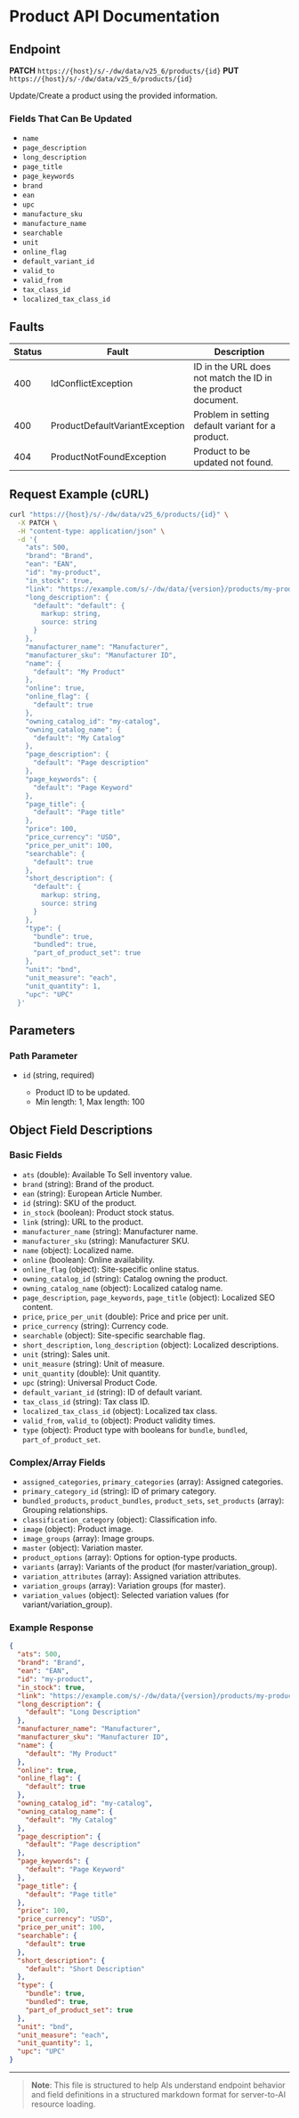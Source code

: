# Product API Documentation

## Endpoint

**PATCH** `https://{host}/s/-/dw/data/v25_6/products/{id}`
**PUT** `https://{host}/s/-/dw/data/v25_6/products/{id}`

Update/Create a product using the provided information.

### Fields That Can Be Updated

- `name`
- `page_description`
- `long_description`
- `page_title`
- `page_keywords`
- `brand`
- `ean`
- `upc`
- `manufacture_sku`
- `manufacture_name`
- `searchable`
- `unit`
- `online_flag`
- `default_variant_id`
- `valid_to`
- `valid_from`
- `tax_class_id`
- `localized_tax_class_id`

## Faults

| Status | Fault                          | Description                                                  |
| ------ | ------------------------------ | ------------------------------------------------------------ |
| 400    | IdConflictException            | ID in the URL does not match the ID in the product document. |
| 400    | ProductDefaultVariantException | Problem in setting default variant for a product.            |
| 404    | ProductNotFoundException       | Product to be updated not found.                             |

## Request Example (cURL)

```bash
curl "https://{host}/s/-/dw/data/v25_6/products/{id}" \
  -X PATCH \
  -H "content-type: application/json" \
  -d '{
    "ats": 500,
    "brand": "Brand",
    "ean": "EAN",
    "id": "my-product",
    "in_stock": true,
    "link": "https://example.com/s/-/dw/data/{version}/products/my-product",
    "long_description": {
      "default": "default": {
        markup: string,
        source: string
      }
    },
    "manufacturer_name": "Manufacturer",
    "manufacturer_sku": "Manufacturer ID",
    "name": {
      "default": "My Product"
    },
    "online": true,
    "online_flag": {
      "default": true
    },
    "owning_catalog_id": "my-catalog",
    "owning_catalog_name": {
      "default": "My Catalog"
    },
    "page_description": {
      "default": "Page description"
    },
    "page_keywords": {
      "default": "Page Keyword"
    },
    "page_title": {
      "default": "Page title"
    },
    "price": 100,
    "price_currency": "USD",
    "price_per_unit": 100,
    "searchable": {
      "default": true
    },
    "short_description": {
      "default": {
        markup: string,
        source: string
      }
    },
    "type": {
      "bundle": true,
      "bundled": true,
      "part_of_product_set": true
    },
    "unit": "bnd",
    "unit_measure": "each",
    "unit_quantity": 1,
    "upc": "UPC"
  }'
```

## Parameters

### Path Parameter

- `id` (string, required)

  - Product ID to be updated.
  - Min length: 1, Max length: 100

## Object Field Descriptions

### Basic Fields

- `ats` (double): Available To Sell inventory value.
- `brand` (string): Brand of the product.
- `ean` (string): European Article Number.
- `id` (string): SKU of the product.
- `in_stock` (boolean): Product stock status.
- `link` (string): URL to the product.
- `manufacturer_name` (string): Manufacturer name.
- `manufacturer_sku` (string): Manufacturer SKU.
- `name` (object): Localized name.
- `online` (boolean): Online availability.
- `online_flag` (object): Site-specific online status.
- `owning_catalog_id` (string): Catalog owning the product.
- `owning_catalog_name` (object): Localized catalog name.
- `page_description`, `page_keywords`, `page_title` (object): Localized SEO content.
- `price`, `price_per_unit` (double): Price and price per unit.
- `price_currency` (string): Currency code.
- `searchable` (object): Site-specific searchable flag.
- `short_description`, `long_description` (object): Localized descriptions.
- `unit` (string): Sales unit.
- `unit_measure` (string): Unit of measure.
- `unit_quantity` (double): Unit quantity.
- `upc` (string): Universal Product Code.
- `default_variant_id` (string): ID of default variant.
- `tax_class_id` (string): Tax class ID.
- `localized_tax_class_id` (object): Localized tax class.
- `valid_from`, `valid_to` (object): Product validity times.
- `type` (object): Product type with booleans for `bundle`, `bundled`, `part_of_product_set`.

### Complex/Array Fields

- `assigned_categories`, `primary_categories` (array): Assigned categories.
- `primary_category_id` (string): ID of primary category.
- `bundled_products`, `product_bundles`, `product_sets`, `set_products` (array): Grouping relationships.
- `classification_category` (object): Classification info.
- `image` (object): Product image.
- `image_groups` (array): Image groups.
- `master` (object): Variation master.
- `product_options` (array): Options for option-type products.
- `variants` (array): Variants of the product (for master/variation_group).
- `variation_attributes` (array): Assigned variation attributes.
- `variation_groups` (array): Variation groups (for master).
- `variation_values` (object): Selected variation values (for variant/variation_group).

### Example Response

```json
{
  "ats": 500,
  "brand": "Brand",
  "ean": "EAN",
  "id": "my-product",
  "in_stock": true,
  "link": "https://example.com/s/-/dw/data/{version}/products/my-product",
  "long_description": {
    "default": "Long Description"
  },
  "manufacturer_name": "Manufacturer",
  "manufacturer_sku": "Manufacturer ID",
  "name": {
    "default": "My Product"
  },
  "online": true,
  "online_flag": {
    "default": true
  },
  "owning_catalog_id": "my-catalog",
  "owning_catalog_name": {
    "default": "My Catalog"
  },
  "page_description": {
    "default": "Page description"
  },
  "page_keywords": {
    "default": "Page Keyword"
  },
  "page_title": {
    "default": "Page title"
  },
  "price": 100,
  "price_currency": "USD",
  "price_per_unit": 100,
  "searchable": {
    "default": true
  },
  "short_description": {
    "default": "Short Description"
  },
  "type": {
    "bundle": true,
    "bundled": true,
    "part_of_product_set": true
  },
  "unit": "bnd",
  "unit_measure": "each",
  "unit_quantity": 1,
  "upc": "UPC"
}
```

---

> **Note**: This file is structured to help AIs understand endpoint behavior and field definitions in a structured markdown format for server-to-AI resource loading.
